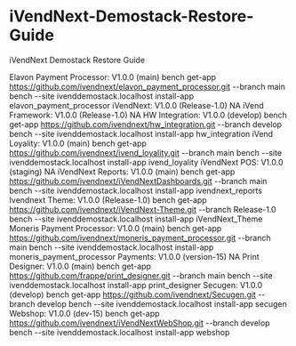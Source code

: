 # iVendNext-Demostack-Restore-Guide
iVendNext Demostack Restore Guide

Elavon Payment Processor: V1.0.0 (main)
bench get-app https://github.com/ivendnext/elavon_payment_processor.git --branch main
bench --site ivenddemostack.localhost install-app elavon_payment_processor
iVendNext: V1.0.0 (Release-1.0)
NA
iVend Framework: V1.0.0 (Release-1.0)
NA
HW Integration: V1.0.0 (develop)
bench get-app https://github.com/ivendnext/hw_integration.git --branch develop
bench --site ivenddemostack.localhost install-app hw_integration
iVend Loyality: V1.0.0 (main)
bench get-app https://github.com/ivendnext/ivend_loyality.git --branch main
bench --site ivenddemostack.localhost install-app ivend_loyality
iVendNext POS: V1.0.0 (staging)
NA
iVendNext Reports: V1.0.0 (main)
bench get-app https://github.com/ivendnext/iVendNextDashboards.git --branch main
bench --site ivenddemostack.localhost install-app ivendnext_reports
Ivendnext Theme: V1.0.0 (Release-1.0)
bench get-app https://github.com/ivendnext/iVendNext-Theme.git --branch Release-1.0
bench --site ivenddemostack.localhost install-app iVendNext_Theme
Moneris Payment Processor: V1.0.0 (main)
bench get-app https://github.com/ivendnext/moneris_payment_processor.git --branch main
bench --site ivenddemostack.localhost install-app moneris_payment_processor
Payments: V1.0.0 (version-15)
NA
Print Designer: V1.0.0 (main)
bench get-app https://github.com/frappe/print_designer.git --branch main
bench --site ivenddemostack.localhost install-app print_designer
Secugen: V1.0.0 (develop)
bench get-app https://github.com/ivendnext/Secugen.git --branch develop
bench --site ivenddemostack.localhost install-app secugen
Webshop: V1.0.0 (dev-15)
bench get-app https://github.com/ivendnext/iVendNextWebShop.git --branch develop
bench --site ivenddemostack.localhost install-app webshop
